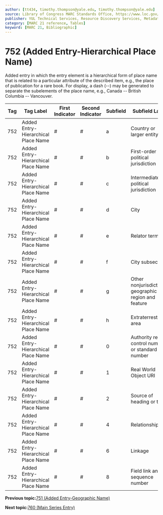 ```yaml
---
author: [tt434, timothy.thompson@yale.edu, timothy.thompson@yale.edu]
source: Library of Congress MARC Standards Office, https://www.loc.gov/marc/bibliographic/bd752.html
publisher: YUL Technical Services, Resource Discovery Services, Metadata Services Unit
category: [MARC 21 reference, Tables]
keyword: [MARC 21, Bibliographic]
---
```


# 752 \(Added Entry-Hierarchical Place Name\)

Added entry in which the entry element is a hierarchical form of place name that is related to a particular attribute of the described item, e.g., the place of publication for a rare book. For display, a dash \(--\) may be generated to separate the subelements of the place name, e.g., Canada -- British Columbia -- Vancouver.

|Tag|Tag Label|First Indicator|Second Indicator|Subfield|Subfield Label|Repeatable|
|---|---------|---------------|----------------|--------|--------------|----------|
|752|Added Entry-Hierarchical Place Name|\#|\#|a|Country or larger entity|T|
|752|Added Entry-Hierarchical Place Name|\#|\#|b|First-order political jurisdiction|F|
|752|Added Entry-Hierarchical Place Name|\#|\#|c|Intermediate political jurisdiction|T|
|752|Added Entry-Hierarchical Place Name|\#|\#|d|City|F|
|752|Added Entry-Hierarchical Place Name|\#|\#|e|Relator term|T|
|752|Added Entry-Hierarchical Place Name|\#|\#|f|City subsection|T|
|752|Added Entry-Hierarchical Place Name|\#|\#|g|Other nonjurisdictional geographic region and feature|T|
|752|Added Entry-Hierarchical Place Name|\#|\#|h|Extraterrestrial area|T|
|752|Added Entry-Hierarchical Place Name|\#|\#|0|Authority record control number or standard number|T|
|752|Added Entry-Hierarchical Place Name|\#|\#|1|Real World Object URI|T|
|752|Added Entry-Hierarchical Place Name|\#|\#|2|Source of heading or term|F|
|752|Added Entry-Hierarchical Place Name|\#|\#|4|Relationship|T|
|752|Added Entry-Hierarchical Place Name|\#|\#|6|Linkage|F|
|752|Added Entry-Hierarchical Place Name|\#|\#|8|Field link and sequence number|T|

**Previous topic:**[751 \(Added Entry-Geographic Name\)](../tables/751_bib_table.md)

**Next topic:**[760 \(Main Series Entry\)](../tables/760_bib_table.md)

